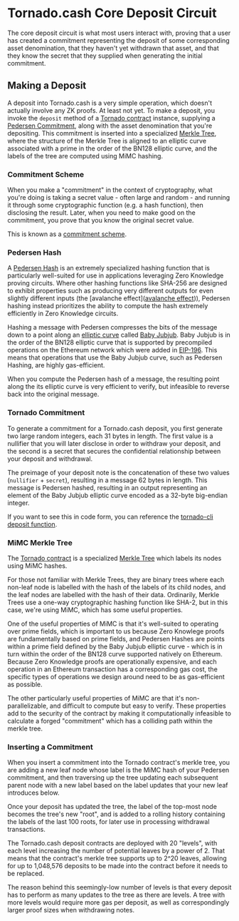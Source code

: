 # Tornado.cash Core Deposit Circuit

The core deposit circuit is what most users interact with, proving that a user has created a commitment representing the
deposit of some corresponding asset denomination, that they haven't yet withdrawn that asset, and that they know the
secret that they supplied when generating the initial commitment.

## Making a Deposit

A deposit into Tornado.cash is a very simple operation, which doesn't actually involve any ZK proofs. At least not yet.
To make a deposit, you invoke the `deposit` method of a [Tornado contract](https://github.com/tornadocash/tornado-core/blob/master/contracts/Tornado.sol)
instance, supplying a [Pedersen Commitment](https://crypto.stackexchange.com/questions/64437/what-is-a-pedersen-commitment),
along with the asset denomination that you're depositing. This commitment is inserted into a specialized
[Merkle Tree](https://en.wikipedia.org/wiki/Merkle_tree), where the structure of the Merkle Tree is aligned to an
elliptic curve associated with a prime in the order of the BN128 elliptic curve, and the labels of the tree are computed
using MiMC hashing.

### Commitment Scheme

When you make a "commitment" in the context of cryptography, what you're doing is taking a secret value - often large
and random - and running it through some cryptographic function (e.g. a hash function), then disclosing the result.
Later, when you need to make good on the commitment, you prove that you know the original secret value.

This is known as a [commitment scheme](https://en.wikipedia.org/wiki/Commitment_scheme).

### Pedersen Hash

A [Pedersen Hash](https://iden3-docs.readthedocs.io/en/latest/iden3_repos/research/publications/zkproof-standards-workshop-2/pedersen-hash/pedersen.html)
is an extremely specialized hashing function that is particularly well-suited for use in applications leveraging
Zero Knowledge proving circuits. Where other hashing functions like SHA-256 are designed to exhibit properties
such as producing very different outputs for even slightly different inputs
(the [avalanche effect]([avalanche effect](https://en.wikipedia.org/wiki/Avalanche_effect))), Pedersen hashing instead
prioritizes the ability to compute the hash extremely efficiently in Zero Knowledge circuits.

Hashing a message with Pedersen compresses the bits of the message down to a point along an
[elliptic curve](https://en.wikipedia.org/wiki/Elliptic-curve_cryptography) called
[Baby Jubjub](https://github.com/barryWhiteHat/baby_jubjub). Baby Jubjub is in the order of the BN128 elliptic curve
that is supported by precompiled operations on the Ethereum network which were added in
[EIP-196](https://github.com/ethereum/EIPs/blob/master/EIPS/eip-196.md). This means that operations that use the
Baby Jubjub curve, such as Pedersen Hashing, are highly gas-efficient.

When you compute the Pedersen hash of a message, the resulting point along the its elliptic curve is very efficient
to verify, but infeasible to reverse back into the original message.

### Tornado Commitment

To generate a commitment for a Tornado.cash deposit, you first generate two large random integers, each 31 bytes in
length. The first value is a nullifier that you will later disclose in order to withdraw your deposit, and the second
is a secret that secures the confidential relationship between your deposit and withdrawal.

The preimage of your deposit note is the concatenation of these two values (`nullifier` + `secret`), resulting in a
message 62 bytes in length. This message is Pedersen hashed, resulting in an output representing an element of the
Baby Jubjub elliptic curve encoded as a 32-byte big-endian integer.

If you want to see this in code form, you can reference the
[tornado-cli deposit function](https://github.com/tornadocash/tornado-cli/blob/master/cli.js#L53-L112).

### MiMC Merkle Tree

The [Tornado contract](https://github.com/tornadocash/tornado-core/blob/master/contracts/Tornado.sol) is a specialized
[Merkle Tree](https://en.wikipedia.org/wiki/Merkle_tree) which labels its nodes using MiMC hashes.

For those not familiar with Merkle Trees, they are binary trees where each non-leaf node is labelled with the hash
of the labels of its child nodes, and the leaf nodes are labelled with the hash of their data. Ordinarily, Merkle Trees
use a one-way cryptographic hashing function like SHA-2, but in this case, we're using MiMC, which has some useful
properties.

One of the useful properties of MiMC is that it's well-suited to operating over prime fields, which is important to us
because Zero Knowlege proofs are fundamentally based on prime fields, and Pedersen Hashes are points within a prime
field defined by the Baby Jubjub elliptic curve - which is in turn within the order of the BN128 curve supported
natively on Ethereum. Because Zero Knowledge proofs are operationally expensive, and each operation in an Ethereum
transaction has a corresponding gas cost, the specific types of operations we design around need to be as gas-efficient
as possible.

The other particularly useful properties of MiMC are that it's non-parallelizable, and difficult to compute but easy to
verify. These properties add to the security of the contract by making it computationally infeasible to calculate a
forged "commitment" which has a colliding path within the merkle tree.

### Inserting a Commitment

When you insert a commitment into the Tornado contract's merkle tree, you are adding a new leaf node whose label is the
MiMC hash of your Pedersen commitment, and then traversing up the tree updating each subsequent parent node with a new
label based on the label updates that your new leaf introduces below.

Once your deposit has updated the tree, the label of the top-most node becomes the tree's new "root", and is added to
a rolling history containing the labels of the last 100 roots, for later use in processing withdrawal transactions.

The Tornado.cash deposit contracts are deployed with 20 "levels", with each level increasing the number of potential
leaves by a power of 2. That means that the contract's merkle tree supports up to 2^20 leaves, allowing for up to
1,048,576 deposits to be made into the contract before it needs to be replaced.

The reason behind this seemingly-low number of levels is that every deposit has to perform as many updates to the tree
as there are levels. A tree with more levels would require more gas per deposit, as well as correspondingly larger
proof sizes when withdrawing notes.
